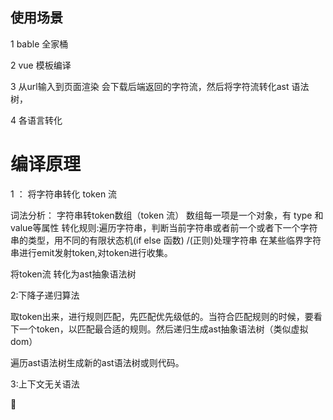 





## 使用场景 



1 bable 全家桶 

2 vue 模板编译

3 从url输入到页面渲染 会下载后端返回的字符流，然后将字符流转化ast 语法树，


4 各语言转化



# 编译原理

1 ： 将字符串转化 token 流


词法分析：
 字符串转token数组（token 流） 数组每一项是一个对象，有 type 和value等属性
 转化规则:遍历字符串，判断当前字符串或者前一个或者下一个字符串的类型，用不同的有限状态机(if else 函数) /(正则)处理字符串 在某些临界字符串进行emit发射token,对token进行收集。




将token流 转化为ast抽象语法树


2:下降子递归算法

取token出来，进行规则匹配，先匹配优先级低的。当符合匹配规则的时候，要看下一个token，以匹配最合适的规则。然后递归生成ast抽象语法树（类似虚拟dom）


遍历ast语法树生成新的ast语法树或则代码。


3:上下文无关语法



